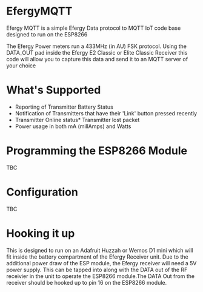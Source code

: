 # EfergyMQTT
Efergy MQTT is a simple Efergy Data protocol to MQTT IoT code base designed to run on the ESP8266

The Efergy Power meters run a 433MHz (in AU) FSK protocol. Using the DATA_OUT pad inside the Efergy E2 Classic or Elite Classic Receiver this code will allow you to capture this data and send it to an MQTT server of your choice

# What's Supported
* Reporting of Transmitter Battery Status
* Notification of Transmitters that have their 'Link' button pressed recently
* Transmitter Online status* Transmitter lost packet
* Power usage in both mA (millAmps) and Watts

# Programming the ESP8266 Module
TBC

# Configuration
TBC

# Hooking it up
This is designed to run on an Adafruit Huzzah or Wemos D1 mini which will fit inside the battery compartment of the Efergy Receiver unit. Due to the additional power draw of the ESP module, the Efergy receiver will need a 5V power supply. This can be tapped into along with the DATA out of the RF receivier in the unit to operate the ESP8266 module.The DATA Out from the receiver should be hooked up to pin 16 on the ESP8266 module.
